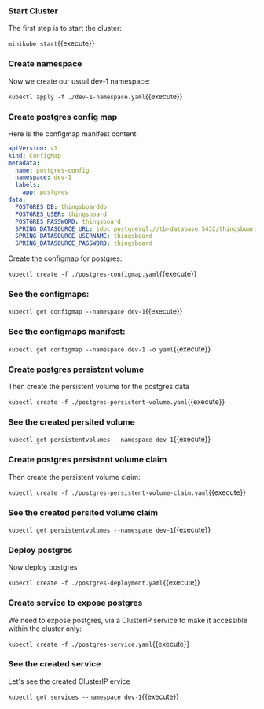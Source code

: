 ### Start Cluster

The first step is to start the cluster:

`minikube start`{{execute}}

### Create namespace

Now we create our usual dev-1 namespace:

`kubectl apply -f ./dev-1-namespace.yaml`{{execute}}

### Create postgres config map

Here is the configmap manifest content:

```yaml
apiVersion: v1
kind: ConfigMap
metadata:
  name: postgres-config
  namespace: dev-1
  labels:
    app: postgres
data:
  POSTGRES_DB: thingsboarddb
  POSTGRES_USER: thingsboard
  POSTGRES_PASSWORD: thingsboard
  SPRING_DATASOURCE_URL: jdbc:postgresql://tb-database:5432/thingsboarddb
  SPRING_DATASOURCE_USERNAME: thingsboard
  SPRING_DATASOURCE_PASSWORD: thingsboard
```

Create the configmap for postgres:

`kubectl create -f ./postgres-configmap.yaml`{{execute}}

### See the configmaps:

`kubectl get configmap --namespace dev-1`{{execute}}

### See the configmaps manifest:

`kubectl get configmap --namespace dev-1 -o yaml`{{execute}}

### Create postgres persistent volume

Then create the persistent volume for the postgres data

`kubectl create -f ./postgres-persistent-volume.yaml`{{execute}}

### See the created persited volume

`kubectl get persistentvolumes --namespace dev-1`{{execute}}

### Create postgres persistent volume claim

Then create the persistent volume claim:

`kubectl create -f ./postgres-persistent-volume-claim.yaml`{{execute}}

### See the created persited volume claim

`kubectl get persistentvolumes --namespace dev-1`{{execute}}

### Deploy postgres

Now deploy postgres

`kubectl create -f ./postgres-deployment.yaml`{{execute}}

### Create service to expose postgres

We need to expose postgres, via a ClusterIP service to make it accessible within the cluster only:

`kubectl create -f ./postgres-service.yaml`{{execute}}

### See the created service

Let's see the created ClusterIP ervice

`kubectl get services --namespace dev-1`{{execute}}
